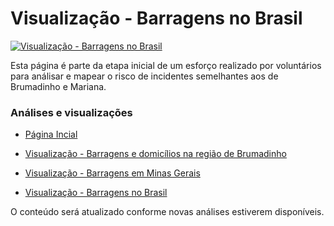 # Visualização - Barragens no Brasil #

[![Visualização - Barragens no Brasil](https://raw.githubusercontent.com/edumagol/Analise-Mapemaneto-Risco-Barragems-Brasil/master/Dataviz/Barragens_Macro_Brasil.png)](https://raw.githubusercontent.com/edumagol/Analise-Mapemaneto-Risco-Barragems-Brasil/master/Dataviz/Barragens_Macro_Brasil.png)

Esta página é parte da etapa inicial de um esforço realizado por voluntários para análisar e mapear o risco de incidentes semelhantes aos de Brumadinho e Mariana.

### Análises e visualizações ###

* [ Página Incial ]( https://edumagol.github.io/ )

* [ Visualização - Barragens e domicílios na região de Brumadinho ]( https://edumagol.github.io/Analise-Mapemaneto-Risco-Barragems-Brasil/barragens_brumadinho )

* [ Visualização - Barragens em Minas Gerais ]( https://edumagol.github.io/Analise-Mapemaneto-Risco-Barragems-Brasil/barragens_mg )

* [ Visualização - Barragens no Brasil ]( https://edumagol.github.io/Analise-Mapemaneto-Risco-Barragems-Brasil/barragens_brasil )

O conteúdo será atualizado conforme novas análises estiverem disponíveis.


